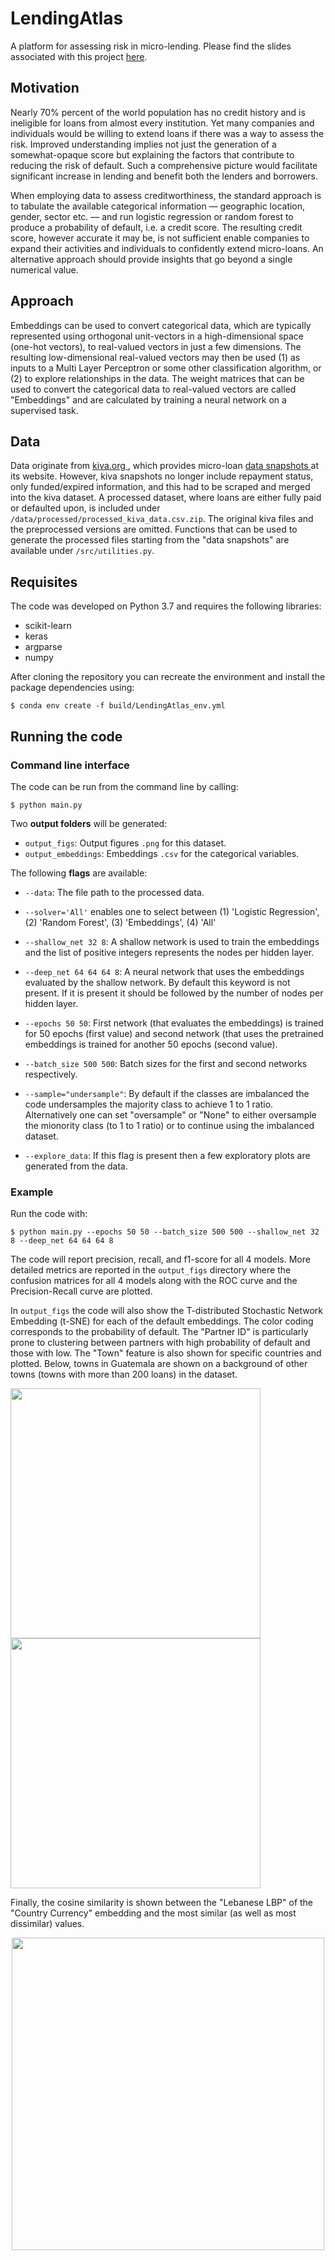 # LendingAtlas
A platform for assessing risk in micro-lending. Please find the slides associated with this project [here](https://drive.google.com/open?id=1ejxnE_gvRhf6n6RGqNMrEHwo2j7aHA5CkmFvz4YNKso).

## Motivation
Nearly 70% percent of the world population has no credit history and is ineligible for loans from almost every institution. Yet many companies and individuals would be willing to extend loans if there was a way to assess the risk. Improved understanding implies not just the generation of a somewhat-opaque score but explaining the factors that contribute to reducing the risk of default. Such a comprehensive picture would facilitate significant increase in lending and benefit both the lenders and borrowers.

When employing data to assess creditworthiness, the standard approach is to tabulate the available categorical information  &mdash; geographic location, gender, sector etc.  &mdash; and run logistic regression or random forest to produce a probability of default, i.e. a credit score. The resulting credit score, however accurate it may be, is not sufficient enable companies to expand their activities and individuals to confidently extend micro-loans. An alternative approach should provide insights that go beyond a single numerical value.

## Approach

Embeddings can be used to convert categorical data, which are typically represented using orthogonal unit-vectors in a high-dimensional space (one-hot vectors), to real-valued vectors in just a few dimensions. The resulting low-dimensional real-valued vectors may then be used (1) as inputs to a Multi Layer Perceptron or some other classification algorithm, or (2) to explore relationships in the data. The weight matrices that can be used to convert the categorical data to real-valued vectors are called "Embeddings" and are calculated by training a neural network on a supervised task.

## Data
Data originate from <a href="https://www.kiva.org"> kiva.org </a>, which provides micro-loan <a href="https://build.kiva.org/docs/data/snapshots"> data snapshots </a> at its website. However, kiva snapshots no longer include repayment status, only funded/expired information, and this had to be scraped and merged into the kiva dataset. A processed dataset, where loans are either fully paid or defaulted upon, is included under `/data/processed/processed_kiva_data.csv.zip`. The original kiva files and the preprocessed versions are omitted. Functions that can be used to generate the processed files starting from the "data snapshots" are available under `/src/utilities.py`.

## Requisites
The code was developed on Python 3.7 and requires the following libraries:
- scikit-learn
- keras
- argparse
- numpy 

After cloning the repository you can recreate the environment and install the package dependencies using:
```shell
$ conda env create -f build/LendingAtlas_env.yml
```

## Running the code

### Command line interface
The code can be run from the command line by calling:
```shell
$ python main.py
```
Two **output folders** will be generated:
- `output_figs`: Output figures `.png` for this dataset.
- `output_embeddings`: Embeddings `.csv` for the categorical variables.

The following **flags** are available:

- `--data`: The file path to the processed data.

- `--solver='All'` enables one to select between (1) 'Logistic Regression', (2) 'Random Forest', (3) 'Embeddings', (4) 'All'

- `--shallow_net 32 8`: A shallow network is used to train the embeddings and the list of positive integers represents the nodes per hidden layer.

- `--deep_net 64 64 64 8`: A neural network that uses the embeddings evaluated by the shallow network. By default this keyword is not present. If it is present it should be followed by the number of nodes per hidden layer.

- `--epochs 50 50`: First network (that evaluates the embeddings) is trained for 50 epochs (first value) and second network (that uses the pretrained embeddings is trained for another 50 epochs (second value). 

- `--batch_size 500 500`: Batch sizes for the first and second networks respectively.

- `--sample="undersample"`: By default if the classes are imbalanced the code undersamples the majority class to achieve 1 to 1 ratio. Alternatively one can set "oversample" or "None" to either oversample the mionority class (to 1 to 1 ratio) or to continue using the imbalanced dataset. 

- `--explore_data`: If this flag is present then a few exploratory plots are generated from the data. 

### Example
Run the code with:
```shell
$ python main.py --epochs 50 50 --batch_size 500 500 --shallow_net 32 8 --deep_net 64 64 64 8
```
The code will report precision, recall, and f1-score for all 4 models. More detailed metrics are reported in the `output_figs` directory where the confusion matrices for all 4 models along with the ROC curve and the Precision-Recall curve are plotted.

In `output_figs` the code will also show the T-distributed Stochastic Network Embedding (t-SNE) for each of the default embeddings. The color coding corresponds to the probability of default. The "Partner ID" is particularly prone to clustering between partners with high probability of default and those with low. The "Town" feature is also shown for specific countries and plotted. Below, towns in Guatemala are shown on a background of other towns (towns with more than 200 loans) in the dataset.

<p float="left">
  <img src="https://github.com/michail-tzoufras/LendingAtlas/blob/master/example_output/Partner%20ID_embedding_plot.png" width="400" />
  <img src="https://github.com/michail-tzoufras/LendingAtlas/blob/master/example_output/Guatemala_embedding_plot.png" width="400" /> 
</p>

Finally, the cosine similarity is shown between the "Lebanese LBP" of the "Country Currency" embedding and the most similar (as well as most dissimilar) values.

<p align="center">
  <img src="https://github.com/michail-tzoufras/LendingAtlas/blob/master/example_output/LebanesePound.png" 
       width="500" />
</p>
